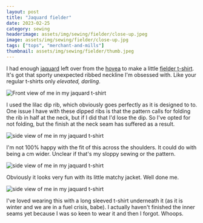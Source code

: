 ```yaml
---
layout: post
title: "Jaquard fielder"
date: 2023-02-25
category: sewing
headerimage: assets/img/sewing/fielder/close-up.jpeg
image: assets/img/sewing/fielder/close-up.jpg
tags: ["tops", "merchant-and-mills"]
thumbnail: assets/img/sewing/fielder/thumb.jpeg
---
```


I had enough [jaquard](https://merchantandmills.com/uk/rasai-jacquard-square) left over from the [hovea](https://alicebartlett.co.uk/blog/hovea-rasai-jacquard) to make a little [fielder t-shirt](https://merchantandmills.com/uk/the-fielder). It's got that sporty unexpected ribbed neckline I'm obsessed with. Like your regular t-shirts only _elevated, darling_.

![Front view of me in my jaquard t-shirt](/assets/img/sewing/fielder/front.jpeg)


I used the lilac dip rib, which obviously goes perfectly as it is designed to to. One issue I have with these dipped ribs is that the pattern calls for folding the rib in half at the neck, but if I did that I'd lose the dip. So I've opted for not folding, but the finish at the neck seam has suffered as a result.

![side view of me in my jaquard t-shirt](/assets/img/sewing/fielder/side-pocket.jpeg)

I'm not 100% happy with the fit of this across the shoulders. It could do with being a cm wider. Unclear if that's my sloppy sewing or the pattern.

![side view of me in my jaquard t-shirt](/assets/img/sewing/fielder/side.jpeg)

Obviously it looks very fun with its little matchy jacket. Well done me.

![side view of me in my jaquard t-shirt](/assets/img/sewing/fielder/jacket.jpeg)

I've loved wearing this with a long sleeved t-shirt underneath it (as it is winter and we are in a fuel crisis, babe). I actually haven't finished the inner seams yet because I was so keen to wear it and then I forgot. Whoops.
